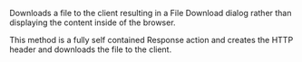 ﻿Downloads a file to the client resulting in a File Download dialog rather than displaying the content inside of the browser.

This method is a fully self contained Response action and creates the HTTP header and downloads the file to the client.